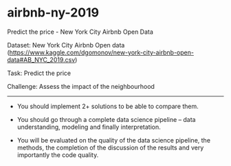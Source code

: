 # airbnb-ny-2019
Predict the price  - New York City Airbnb Open Data

Dataset: New York City Airbnb Open data (https://www.kaggle.com/dgomonov/new-york-city-airbnb-open-data#AB_NYC_2019.csv)  

Task: Predict the price 


Challenge: Assess the impact of the neighbourhood 

------------------


- You should implement 2+ solutions to be able to compare them.

- You should go through a complete data science pipeline – data understanding, modeling and finally interpretation.

- You will be evaluated on the quality of the data science pipeline, the methods, the completion of the discussion of the results and very importantly the code quality.

 

